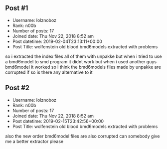 ## Post #1
- Username: lolznoboz
- Rank: n00b
- Number of posts: 17
- Joined date: Thu Nov 22, 2018 8:52 am
- Post datetime: 2019-02-04T23:13:11+00:00
- Post Title: wolfenstein old blood bmd6models extracted with problems

so i extracted the index files all of them with unpakke but when i tried to use a bmd6model to smd program it didnt work but when i used another guys bmd6model it worked so i think the bmd6models files made by unpakke are corrupted if so is there any alternative to it
## Post #2
- Username: lolznoboz
- Rank: n00b
- Number of posts: 17
- Joined date: Thu Nov 22, 2018 8:52 am
- Post datetime: 2019-02-15T23:42:56+00:00
- Post Title: wolfenstein old blood bmd6models extracted with problems

also the new order bmd6model files are also corrupted
can somebody give me a better extractor please
